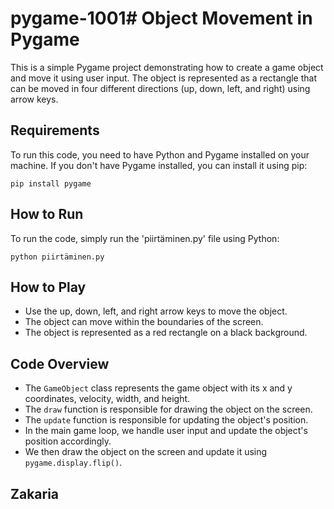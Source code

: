 # pygame-1001# Object Movement in Pygame

This is a simple Pygame project demonstrating how to create a game object and move it using user input. The object is represented as a rectangle that can be moved in four different directions (up, down, left, and right) using arrow keys.

## Requirements

To run this code, you need to have Python and Pygame installed on your machine. If you don't have Pygame installed, you can install it using pip:
```
pip install pygame
```

## How to Run

To run the code, simply run the 'piirtäminen.py' file using Python:
```
python piirtäminen.py
```

## How to Play

- Use the up, down, left, and right arrow keys to move the object.
- The object can move within the boundaries of the screen.
- The object is represented as a red rectangle on a black background.

## Code Overview

- The `GameObject` class represents the game object with its x and y coordinates, velocity, width, and height.
- The `draw` function is responsible for drawing the object on the screen.
- The `update` function is responsible for updating the object's position.
- In the main game loop, we handle user input and update the object's position accordingly.
- We then draw the object on the screen and update it using `pygame.display.flip()`.

## Zakaria
